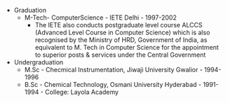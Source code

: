 - Graduation  
    - M-Tech- ComputerScience - IETE Delhi - 1997-2002  
        - The IETE also conducts postgraduate level course ALCCS (Advanced Level Course in Computer Science) which is also   recognised   by the Ministry of HRD, Government of India, as equivalent to M. Tech in Computer Science for the appointment to superior posts & services under the Central Government  
- Undergraduation  
    - M.Sc - Checmical Instrumentation, Jiwaji University Gwalior  - 1994-1996  
    - B.Sc - Chemical Technology, Osmani University Hyderabad - 1991-1994 - College: Layola Academy  
